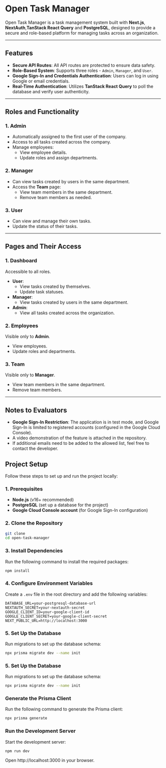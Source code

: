 # Open Task Manager

Open Task Manager is a task management system built with **Next.js**, **NextAuth**,**TanStack React Query** and **PostgreSQL**, designed to provide a secure and role-based platform for managing tasks across an organization.

---

## Features

- **Secure API Routes**: All API routes are protected to ensure data safety.
- **Role-Based System**: Supports three roles - `Admin`, `Manager`, and `User`.
- **Google Sign-In and Credentials Authentication**: Users can log in using Google or email credentials.
- **Real-Time Authentication**: Utilizes **TanStack React Query** to poll the database and verify user authenticity.

---

## Roles and Functionality

### 1. Admin
- Automatically assigned to the first user of the company.
- Access to all tasks created across the company.
- Manage employees:
  - View employee details.
  - Update roles and assign departments.

### 2. Manager
- Can view tasks created by users in the same department.
- Access the **Team** page:
  - View team members in the same department.
  - Remove team members as needed.

### 3. User
- Can view and manage their own tasks.
- Update the status of their tasks.

---

## Pages and Their Access

### 1. Dashboard
Accessible to all roles.
- **User**:
  - View tasks created by themselves.
  - Update task statuses.
- **Manager**:
  - View tasks created by users in the same department.
- **Admin**:
  - View all tasks created across the organization.

### 2. Employees
Visible only to **Admin**.
- View employees.
- Update roles and departments.

### 3. Team
Visible only to **Manager**.
- View team members in the same department.
- Remove team members.

---





## Notes to Evaluators

- **Google Sign-In Restriction**: The application is in test mode, and Google Sign-In is limited to registered accounts (configured in the Google Cloud Console).  
- A video demonstration of the feature is attached in the repository.  
- If additional emails need to be added to the allowed list, feel free to contact the developer.


## Project Setup

Follow these steps to set up and run the project locally:

### 1. Prerequisites
- **Node.js** (v16+ recommended)
- **PostgreSQL** (set up a database for the project)
- **Google Cloud Console account** (for Google Sign-In configuration)

### 2. Clone the Repository
```bash
git clone 
cd open-task-manager
```

### 3. Install Dependencies
Run the following command to install the required packages:

```bash
npm install
```

### 4. Configure Environment Variables
Create a `.env` file in the root directory and add the following variables:

```env
DATABASE_URL=your-postgresql-database-url
NEXTAUTH_SECRET=your-nextauth-secret
GOOGLE_CLIENT_ID=your-google-client-id
GOOGLE_CLIENT_SECRET=your-google-client-secret
NEXT_PUBLIC_URL=http://localhost:3000
```

### 5. Set Up the Database
Run migrations to set up the database schema:

```bash
npx prisma migrate dev --name init
```

### 5. Set Up the Database
Run migrations to set up the database schema:

```bash
npx prisma migrate dev --name init
```

### Generate the Prisma Client
Run the following command to generate the Prisma client:

```bash
npx prisma generate
```

### Run the Development Server
Start the development server:

```bash
npm run dev
```
Open http://localhost:3000 in your browser.

